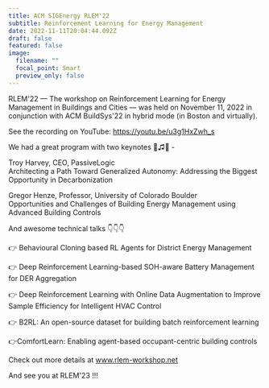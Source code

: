 ```yaml
---
title: ACM SIGEnergy RLEM'22
subtitle: Reinforcement Learning for Energy Management
date: 2022-11-11T20:04:44.092Z
draft: false
featured: false
image:
  filename: ""
  focal_point: Smart
  preview_only: false
---
```

RLEM'22 — The workshop on Reinforcement Learning for Energy Management in Buildings and Cities —  was held on November 11, 2022 in conjunction with ACM BuildSys'22 in hybrid mode (in Boston and virtually). 

See the recording on YouTube: <https://youtu.be/u3g1HxZwh_s>

We had a great program with two keynotes 🔑♫🎵 - 

Troy Harvey, CEO, PassiveLogic \
Architecting a Path Toward Generalized Autonomy: Addressing the Biggest Opportunity in Decarbonization 

Gregor Henze, Professor, University of Colorado Boulder\
Opportunities and Challenges of Building Energy Management using Advanced Building Controls 

And awesome technical talks 👇👇👇 

👉 Behavioural Cloning based RL Agents for District Energy Management 

👉 Deep Reinforcement Learning-based SOH-aware Battery Management for DER Aggregation 

👉 Deep Reinforcement Learning with Online Data Augmentation to Improve Sample Efficiency for Intelligent HVAC Control 

👉 B2RL: An open-source dataset for building batch reinforcement learning 

👉ComfortLearn: Enabling agent-based occupant-centric building controls 

Check out more details at www.rlem-workshop.net

And see you at RLEM'23 !!!